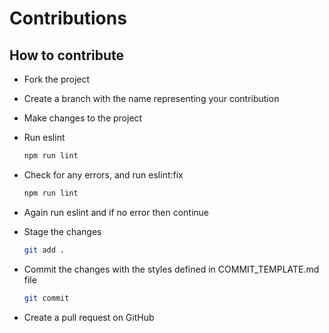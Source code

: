 # Contributions

 ## How to contribute

 - Fork the project
 - Create a branch with the name representing your contribution
 - Make changes to the project
 - Run eslint

   ```bash
   npm run lint
   ```

 - Check for any errors, and run eslint:fix

   ```bash
   npm run lint
   ```

 - Again run eslint and if no error then continue
 - Stage the changes

   ```bash
   git add .
   ```

 - Commit the changes with the styles defined in COMMIT_TEMPLATE.md file

   ```bash
   git commit
   ```

 - Create a pull request on GitHub